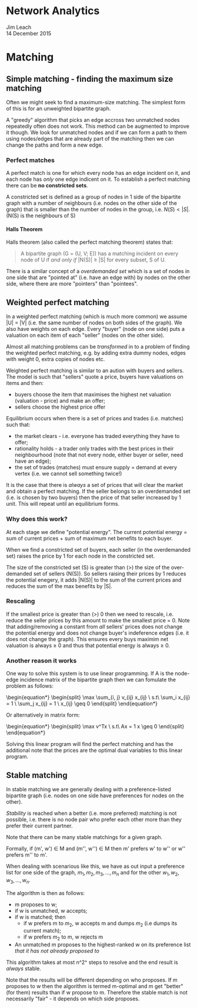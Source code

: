 # Network Analytics
Jim Leach  
14 December 2015  

# Matching

## Simple matching - finding the maximum size matching

Often we might seek to find a maximum-size matching. The simplest form of this is for an unweighted bipartite graph.

A "greedy" algorithm that picks an edge accross two unmatched nodes repeatedly often does not work. This method can be augmented to improve it though. We look for unmatched nodes and if we can form a path to them using nodes/edges that are already part of the matching then we can change the paths and form a new edge. 

### Perfect matches

A perfect match is one for which every node has an edge incident on it, and each node has _only_ one edge indicent on it. To establish a perfect matching there can be __no constricted sets__.

A constricted set is defined as a group of nodes in 1 side of the bipartite graph with a number of neighbours (i.e. nodes on the other side of the graph) that is smaller than the number of nodes in the group, i.e. $N(S) < |S|$. (N(S) is the neighbours of S)

#### Halls Theorem

Halls theorem (also called the perfect matching theorem) states that:

> A bipartite graph (G = (U, V; E)) has a matching incident on every node of U if _and only if_ |N(S)| $\geq$ |S| for every subset, S of U.

There is a similar concept of a _overdemanded set_ which is a set of nodes in one side that are "pointed at" (i.e. have an edge with) by nodes on the other side, where there are more "pointers" than "pointees".

## Weighted perfect matching

In a weighted perfect matching (which is much more common) we assume |U| = |V| (i.e. the same number of nodes on both sides of the graph). We also have weights on each edge. Every "buyer" (node on one side) puts a valuation on each item of each "seller" (nodes on the other side).

Almost all matching problems can be _transformed_ in to a problem of finding the weighted perfect matching, e.g. by adding extra dummy nodes, edges with weight 0, extra copies of nodes etc.

Weighted perfect matching is similar to an aution with buyers and sellers. The model is such that "sellers" quote a price, buyers have valuations on items and then:

* buyers choose the item that maximises the highest net valuation (valuation - price) and make an offer;
* sellers choose the highest price offer

Equilibrium occurs when there is a set of prices and trades (i.e. matches) such that:

* the market clears - i.e. everyone has traded everything they have to offer;
* rationality holds - a trader only trades with the best prices in their neighbourhood (note that not every node, either buyer or seller, need have an edge);
* the set of trades (matches) must ensure supply = demand at every vertex (i.e. we cannot sell something twice!)

It is the case that there is _always_ a set of prices that will clear the market and obtain a perfect matching. If the seller belongs to an overdemanded set (i.e. is chosen by two buyers) then the price of that seller increased by 1 unit. This will repeat until an equilibrium forms. 
### Why does this work?

At each stage we define "potential energy". The current potential energy = sum of current prices + sum of maximum net benefits to each buyer. 

When we find a constricted set of buyers, each seller (in the overdemanded set) raises the price by 1 for each node in the constricted set. 

The size of the constricted set (S) is greater than (>) the size of the over-demanded set of sellers (N(S)). So sellers raising their prices by 1 reduces the potential enegery, it adds |N(S)| to the sum of the current prices and reduces the sum of the max benefits by |S|. 

### Rescaling

If the smallest price is greater than (>) 0 then we need to rescale, i.e. reduce the seller prices by this amount to make the smallest price = 0. Note that adding/removing a constant from _all_ sellers' prices does not change the potential energy and does not change buyer's indeference edges (i.e. it does not change the graph). This ensures every buys maximim net valuation is always $\geq$ 0 and thus that potential energy is always $\geq$ 0. 

### Another reason it works

One way to solve this system is to use linear programming. If A is the node-edge incidence matrix of the bipartite graph then we can fomulate the problem as follows:

\begin{equation*}
\begin{split}
\max \sum_{i, j} v_{ij} x_{ij} \\
s.t\\
\sum_i x_{ij} = 1 \\
\sum_j x_{ij} = 1 \\
x_{ij} \geq 0
\end{split}
\end{equation*}

Or alternatively in matrix form:

\begin{equation*}
\begin{split}
\max v^Tx \\
s.t\\
Ax = 1
x \geq 0
\end{split}
\end{equation*}

Solving this linear program will find the perfect matching and has the additional note that the prices are the optimal dual variables to this linear program. 

## Stable matching

In stable matching we are generally dealing with a preference-listed bipartite graph (i.e. nodes on one side have preferences for nodes on the other). 

_Stability_ is reached when a better (i.e. more preferred) matching is not possible, i.e. there is no node pair who prefer each other more than they prefer their current partner.

Note that there can be many stable matchings for a given graph. 

Formally, if (m', w') $\in$ M and (m'', w'') $\in$ M then m' prefers w' to w'' or w'' prefers m'' to m'.

When dealing with scenarious like this, we have as out input a preference list for one side of the graph, ${m_1, m_2, m_3, ..., m_n}$ and for the other ${w_1, w_2, w_3, ..., w_n}$. 

The algorithm is then as follows:

* m proposes to w;
* if w is unmatched, w accepts;
* if w is matched; then
    * if w prefers m to $m_2$, w accepts m and dumps $m_2$ (i.e dumps its current match);
    * if w prefers $m_2$ to m, w rejects m
* An unmatched m proposes to the highest-ranked w on its preference list _that it has not already proposed to_

This algorithm takes at most n^2^ steps to resolve and the end result is _always_ stable.

Note that the results will be different depending on who proposes. If m proposes to w then the algorithm is termed m-optimal and m get "better" (for them) results than if w propose to m. Therefore the stable match is not necessarily "fair" - it depends on which side proposes. 
